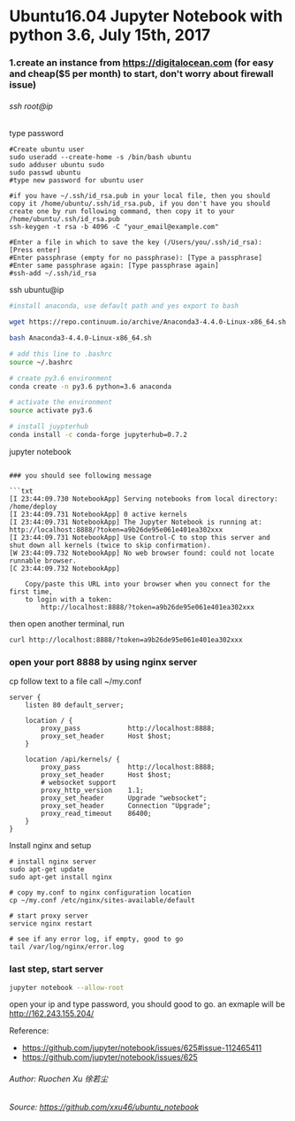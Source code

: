 # Ubuntu16.04 Jupyter Notebook with python 3.6, July 15th, 2017

### 1.create an instance from https://digitalocean.com (for easy and cheap($5 per month) to start, don't worry about firewall issue)

###### ssh root@ip
type password

```
#Create ubuntu user
sudo useradd --create-home -s /bin/bash ubuntu
sudo adduser ubuntu sudo
sudo passwd ubuntu
#type new password for ubuntu user

#if you have ~/.ssh/id_rsa.pub in your local file, then you should copy it /home/ubuntu/.ssh/id_rsa.pub, if you don't have you should create one by run following command, then copy it to your /home/ubuntu/.ssh/id_rsa.pub
ssh-keygen -t rsa -b 4096 -C "your_email@example.com"

#Enter a file in which to save the key (/Users/you/.ssh/id_rsa): [Press enter]
#Enter passphrase (empty for no passphrase): [Type a passphrase]
#Enter same passphrase again: [Type passphrase again]
#ssh-add ~/.ssh/id_rsa
```
ssh ubuntu@ip

```sh
#install anaconda, use default path and yes export to bash

wget https://repo.continuum.io/archive/Anaconda3-4.4.0-Linux-x86_64.sh

bash Anaconda3-4.4.0-Linux-x86_64.sh

# add this line to .bashrc
source ~/.bashrc

# create py3.6 environment
conda create -n py3.6 python=3.6 anaconda

# activate the environment
source activate py3.6

# install juypterhub
conda install -c conda-forge jupyterhub=0.7.2

```
jupyter notebook
```

### you should see following message

```txt
[I 23:44:09.730 NotebookApp] Serving notebooks from local directory: /home/deploy
[I 23:44:09.731 NotebookApp] 0 active kernels
[I 23:44:09.731 NotebookApp] The Jupyter Notebook is running at: http://localhost:8888/?token=a9b26de95e061e401ea302xxx
[I 23:44:09.731 NotebookApp] Use Control-C to stop this server and shut down all kernels (twice to skip confirmation).
[W 23:44:09.732 NotebookApp] No web browser found: could not locate runnable browser.
[C 23:44:09.732 NotebookApp]

    Copy/paste this URL into your browser when you connect for the first time,
    to login with a token:
        http://localhost:8888/?token=a9b26de95e061e401ea302xxx
```
then open another terminal, run

```
curl http://localhost:8888/?token=a9b26de95e061e401ea302xxx
```

### open your port 8888 by using nginx server

cp follow text to a file call ~/my.conf
```
server {
    listen 80 default_server;

    location / {
        proxy_pass            http://localhost:8888;
        proxy_set_header      Host $host;
    }

    location /api/kernels/ {
        proxy_pass            http://localhost:8888;
        proxy_set_header      Host $host;
        # websocket support
        proxy_http_version    1.1;
        proxy_set_header      Upgrade "websocket";
        proxy_set_header      Connection "Upgrade";
        proxy_read_timeout    86400;
    }
}
```
Install nginx and setup
```
# install nginx server
sudo apt-get update
sudo apt-get install nginx

# copy my.conf to nginx configuration location
cp ~/my.conf /etc/nginx/sites-available/default

# start proxy server
service nginx restart

# see if any error log, if empty, good to go
tail /var/log/nginx/error.log
```

### last step, start server
```sh
jupyter notebook --allow-root
```
open your ip and type password, you should good to go.
an exmaple will be http://162.243.155.204/


Reference: 
* https://github.com/jupyter/notebook/issues/625#issue-112465411
* https://github.com/jupyter/notebook/issues/625

###### Author: Ruochen Xu 徐若尘
###### Source: https://github.com/xxu46/ubuntu_notebook